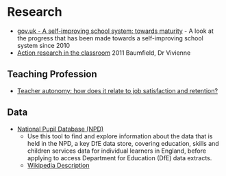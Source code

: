 Research
========

* [gov.uk - A self-improving school system: towards maturity](https://www.gov.uk/government/publications/a-self-improving-school-system-towards-maturity) - A look at the progress that has been made towards a self-improving school system since 2010
* [Action research in the classroom](https://www.vlebooks.com/Vleweb/Product/Index/45610) 2011 Baumfield, Dr Vivienne

Teaching Profession
--------------------

* [Teacher autonomy: how does it relate to job satisfaction and retention?](https://www.nfer.ac.uk/teacher-autonomy-how-does-it-relate-to-job-satisfaction-and-retention)

Data
----

* [National Pupil Database (NPD)](https://find-npd-data.education.gov.uk/)
    * Use this tool to find and explore information about the data that is held in the NPD, a key DfE data store, covering education, skills and children services data for individual learners in England, before applying to access Department for Education (DfE) data extracts. 
    * [Wikipedia Description](https://en.wikipedia.org/wiki/National_Pupil_Database)

